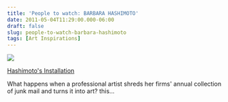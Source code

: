 ```yaml
---
title: 'People to watch: BARBARA HASHIMOTO'
date: 2011-05-04T11:29:00.000-06:00
draft: false
slug: people-to-watch-barbara-hashimoto
tags: [Art Inspirations]
---
```


![](/images/blog/legacy/ShredPiano.jpg)

  
[Hashimoto's Installation](http://www.barbarahashimoto.com/projects_jm_index2.html)  
  
What happens when a professional artist shreds her firms' annual collection of junk mail and turns it into art? this...